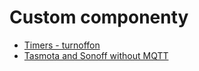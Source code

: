 # Custom componenty

- [Timers - turnoffon](https://github.com/JiriKursky/Custom_components/tree/master/turnoffon)
- [Tasmota and Sonoff without MQTT](https://github.com/JiriKursky/Custom_components/tree/master/sonata)
